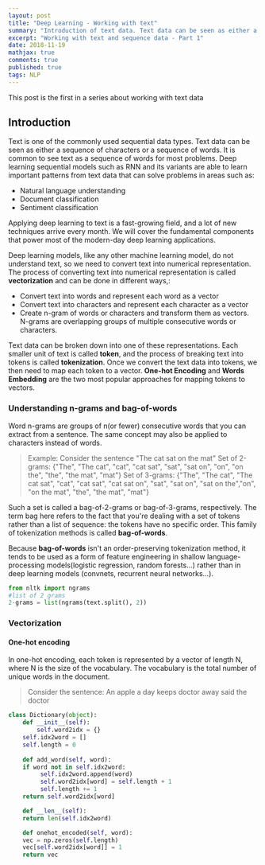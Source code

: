 ```yaml
---
layout: post
title: "Deep Learning - Working with text"
summary: "Introduction of text data. Text data can be seen as either a sequence of characters or a sequence of words"
excerpt: "Working with text and sequence data - Part 1"
date: 2018-11-19
mathjax: true
comments: true
published: true
tags: NLP 
---
```


This post is the first in a series about working with text data

## Introduction

Text is one of the commonly used sequential data types. Text data can be seen as either a sequence of characters or a sequence of words. It is common to see text as a sequence of words for most problems. Deep learning sequential models such as RNN and its variants are able to learn important patterns from text data that can solve problems in areas such as: 
- Natural language understanding
- Document classification 
- Sentiment classification

Applying deep learning to text is a fast-growing field, and a lot of new techniques arrive every month. We will cover the fundamental components that power most of the modern-day deep learning applications.

Deep learning models, like any other machine learning model, do not understand text, so we need to convert text into numerical representation. The process of converting text into numerical representation is called __vectorization__ and can be done in different ways,: 

- Convert text into words and represent each word as a vector
- Convert text into characters and represent each character as a vector
- Create n-gram of words or characters and transform them as vectors. N-grams are overlapping groups of multiple consecutive words or characters.

Text data can be broken down into one of these representations. Each smaller unit of text is called __token__, and the process of breaking text into tokens is called __tokenization__. Once we convert the text data into tokens, we then need to map each token to a vector. __One-hot Encoding__ and __Words Embedding__ are the two most popular approaches for mapping tokens to vectors.

### Understanding n-grams and bag-of-words
Word n-grams are groups of n(or fewer) consecutive words that you can extract from a sentence. The same concept may also be applied to characters instead of words. 

> Example: Consider the sentence "The cat sat on the mat" 
> Set of 2-grams: {"The", "The cat", "cat", "cat sat", "sat", "sat on", "on", "on the", "the", "the mat", "mat"}
> Set of 3-grams: {"The", "The cat", "The cat sat", "cat", "cat sat", "cat sat on", "sat", "sat on", "sat on the","on", "on the mat", "the", "the mat", "mat"}

Such a set is called a bag-of-2-grams or bag-of-3-grams, respectively. The term bag here refers to the fact that you're dealing with a set of tokens rather than a list of sequence: the tokens have no specific order. This family of tokenization methods is called __bag-of-words__.

Because __bag-of-words__ isn't an order-preserving tokenization method, it tends to be used as a form of feature engineering in shallow language-processing models(logistic regression, random forests...) rather than in deep learning models (convnets, recurrent neural networks...).

```python
from nltk import ngrams
#list of 2 grams
2-grams = list(ngrams(text.split(), 2))
```

### Vectorization
#### One-hot encoding
In one-hot encoding, each token is represented by a vector of length N, where N is the size of the vocabulary. The vocabulary is the total number of unique words in the document.

> Consider the sentence: An apple a day keeps doctor away said the doctor
```python
class Dictionary(object):
    def __init__(self):
        self.word2idx = {}
	self.idx2word = []
	self.length = 0
   
    def add_word(self, word):
	if word not in self.idx2word:
	     self.idx2word.append(word)
	     self.word2idx[word] = self.length + 1
	     self.length += 1
	return self.word2idx[word]

    def __len__(self):
	return len(self.idx2word)

    def onehot_encoded(self, word):
	vec = np.zeros(self.length)
	vec[self.word2idx[word]] = 1
	return vec 	
```







